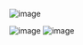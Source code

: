 ![image](https://github.com/Fx2048/COMU_TEAM/assets/131219987/348f5f89-9d54-46bc-8649-f4aab3e3106f)

![image](https://github.com/Fx2048/COMU_TEAM/assets/131219987/5e705f76-26b4-4b5f-963e-8b75ab453ccb)
![image](https://github.com/Fx2048/COMU_TEAM/assets/131219987/4a19b09c-f097-49cb-810c-b93ccdcafa29)
